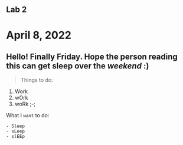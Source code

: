 ## Lab 2
# April 8, 2022

Hello! Finally **Friday**. Hope the person reading this can get sleep over the *weekend* :)
---

> Things to do:
1. Work
2. wOrk
3. woRk ;-;

What I `want` to do:
```
- Sleep
- sLeep
- slEEp 
```
